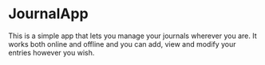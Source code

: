 # JournalApp

This is a simple app that lets you manage your journals wherever you are. It works both online and offline and you can add, view and modify your entries however you wish.
